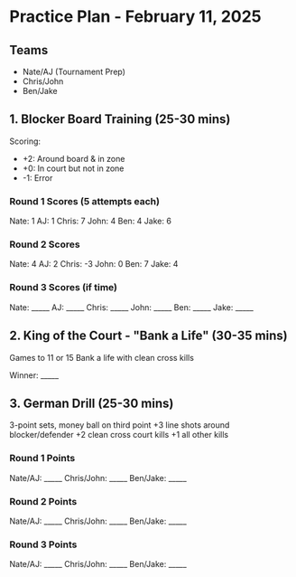 # Practice Plan - February 11, 2025

## Teams
- Nate/AJ (Tournament Prep)
- Chris/John
- Ben/Jake

## 1. Blocker Board Training (25-30 mins)
Scoring:
- +2: Around board & in zone
- +0: In court but not in zone
- -1: Error

### Round 1 Scores (5 attempts each)
Nate: 1
AJ: 1
Chris: 7
John: 4
Ben: 4
Jake: 6

### Round 2 Scores
Nate: 4
AJ: 2
Chris: -3
John: 0
Ben: 7
Jake: 4

### Round 3 Scores (if time)
Nate: _____
AJ: _____
Chris: _____
John: _____
Ben: _____
Jake: _____

## 2. King of the Court - "Bank a Life" (30-35 mins)
Games to 11 or 15
Bank a life with clean cross kills

Winner: _____

## 3. German Drill (25-30 mins)
3-point sets, money ball on third point
+3 line shots around blocker/defender
+2 clean cross court kills
+1 all other kills

### Round 1 Points
Nate/AJ: _____
Chris/John: _____
Ben/Jake: _____

### Round 2 Points
Nate/AJ: _____
Chris/John: _____
Ben/Jake: _____

### Round 3 Points
Nate/AJ: _____
Chris/John: _____
Ben/Jake: _____
